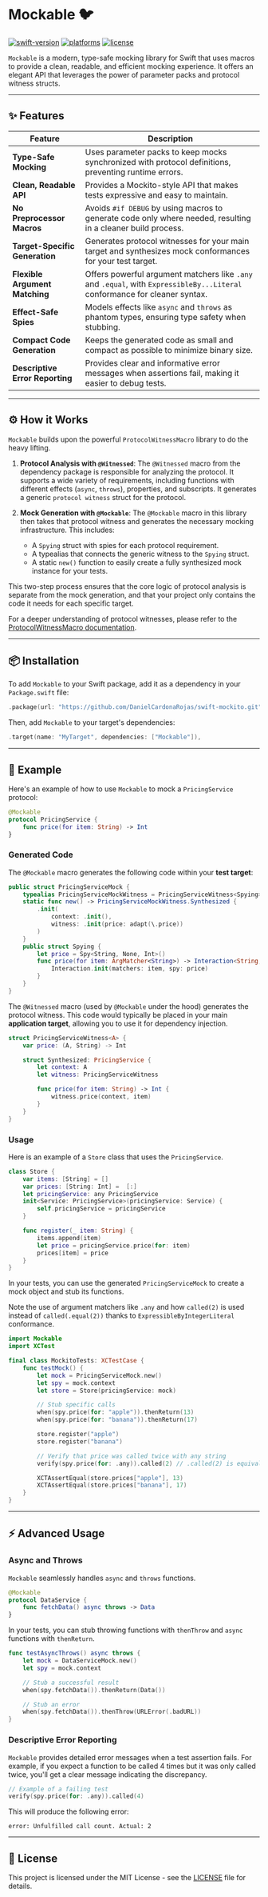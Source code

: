 
# Mockable 🐦

[![swift-version](https://img.shields.io/badge/swift-5.9-orange.svg)](https://img.shields.io/badge/swift-5.9-orange.svg)
[![platforms](https://img.shields.io/badge/platforms-macOS%20%7C%20iOS%20%7C%20tvOS%20%7C%20watchOS-lightgrey.svg)](https://img.shields.io/badge/platforms-macOS%20%7C%20iOS%20%7C%20tvOS%20%7C%20watchOS-lightgrey.svg)
[![license](https://img.shields.io/badge/license-MIT-lightgrey.svg)](https://img.shields.io/badge/license-MIT-lightgrey.svg)

`Mockable` is a modern, type-safe mocking library for Swift that uses macros to provide a clean, readable, and efficient mocking experience. It offers an elegant API that leverages the power of parameter packs and protocol witness structs.

---

## ✨ Features

| Feature | Description |
| --- | --- |
| **Type-Safe Mocking** | Uses parameter packs to keep mocks synchronized with protocol definitions, preventing runtime errors. |
| **Clean, Readable API** | Provides a Mockito-style API that makes tests expressive and easy to maintain. |
| **No Preprocessor Macros** | Avoids `#if DEBUG` by using macros to generate code only where needed, resulting in a cleaner build process. |
| **Target-Specific Generation**| Generates protocol witnesses for your main target and synthesizes mock conformances for your test target. |
| **Flexible Argument Matching**| Offers powerful argument matchers like `.any` and `.equal`, with `ExpressibleBy...Literal` conformance for cleaner syntax. |
| **Effect-Safe Spies** | Models effects like `async` and `throws` as phantom types, ensuring type safety when stubbing. |
| **Compact Code Generation** | Keeps the generated code as small and compact as possible to minimize binary size. |
| **Descriptive Error Reporting** | Provides clear and informative error messages when assertions fail, making it easier to debug tests. |

---

## ⚙️ How it Works

`Mockable` builds upon the powerful `ProtocolWitnessMacro` library to do the heavy lifting.

1.  **Protocol Analysis with `@Witnessed`**: The `@Witnessed` macro from the dependency package is responsible for analyzing the protocol. It supports a wide variety of requirements, including functions with different effects (`async`, `throws`), properties, and subscripts. It generates a generic `protocol witness` struct for the protocol.

2.  **Mock Generation with `@Mockable`**: The `@Mockable` macro in this library then takes that protocol witness and generates the necessary mocking infrastructure. This includes:
    *   A `Spying` struct with spies for each protocol requirement.
    *   A typealias that connects the generic witness to the `Spying` struct.
    *   A static `new()` function to easily create a fully synthesized mock instance for your tests.

This two-step process ensures that the core logic of protocol analysis is separate from the mock generation, and that your project only contains the code it needs for each specific target.

For a deeper understanding of protocol witnesses, please refer to the [ProtocolWitnessMacro documentation](https://github.com/DanielCardonaRojas/ProtocolWitnessMacro?tab=readme-ov-file#-what-is-a-protocol-witness).

---

## 📦 Installation

To add `Mockable` to your Swift package, add it as a dependency in your `Package.swift` file:

```swift
.package(url: "https://github.com/DanielCardonaRojas/swift-mockito.git", from: "1.0.0"),
```

Then, add `Mockable` to your target's dependencies:

```swift
.target(name: "MyTarget", dependencies: ["Mockable"]),
```

---

## 🚀 Example

Here's an example of how to use `Mockable` to mock a `PricingService` protocol:

```swift
@Mockable
protocol PricingService {
    func price(for item: String) -> Int
}
```

### Generated Code

The `@Mockable` macro generates the following code within your **test target**:

```swift
public struct PricingServiceMock {
    typealias PricingServiceMockWitness = PricingServiceWitness<Spying>
    static func new() -> PricingServiceMockWitness.Synthesized {
        .init(
            context: .init(),
            witness: .init(price: adapt(\.price))
        )
    }
    public struct Spying {
        let price = Spy<String, None, Int>()
        func price(for item: ArgMatcher<String>) -> Interaction<String, None, Int> {
            Interaction.init(matchers: item, spy: price)
        }
    }
}
```

The `@Witnessed` macro (used by `@Mockable` under the hood) generates the protocol witness. This code would typically be placed in your main **application target**, allowing you to use it for dependency injection.

```swift
struct PricingServiceWitness<A> {
    var price: (A, String) -> Int

    struct Synthesized: PricingService {
        let context: A
        let witness: PricingServiceWitness

        func price(for item: String) -> Int {
            witness.price(context, item)
        }
    }
}
```

### Usage

Here is an example of a `Store` class that uses the `PricingService`.

```swift
class Store {
    var items: [String] = []
    var prices: [String: Int] =  [:]
    let pricingService: any PricingService
    init<Service: PricingService>(pricingService: Service) {
        self.pricingService = pricingService
    }

    func register(_ item: String) {
        items.append(item)
        let price = pricingService.price(for: item)
        prices[item] = price
    }
}
```

In your tests, you can use the generated `PricingServiceMock` to create a mock object and stub its functions.

Note the use of argument matchers like `.any` and how `called(2)` is used instead of `called(.equal(2))` thanks to `ExpressibleByIntegerLiteral` conformance.

```swift
import Mockable
import XCTest

final class MockitoTests: XCTestCase {
    func testMock() {
        let mock = PricingServiceMock.new()
        let spy = mock.context
        let store = Store(pricingService: mock)

        // Stub specific calls
        when(spy.price(for: "apple")).thenReturn(13)
        when(spy.price(for: "banana")).thenReturn(17)

        store.register("apple")
        store.register("banana")

        // Verify that price was called twice with any string
        verify(spy.price(for: .any)).called(2) // .called(2) is equivalent to .called(.equal(2))

        XCTAssertEqual(store.prices["apple"], 13)
        XCTAssertEqual(store.prices["banana"], 17)
    }
}
```

---

## ⚡️ Advanced Usage

### Async and Throws

`Mockable` seamlessly handles `async` and `throws` functions.

```swift
@Mockable
protocol DataService {
    func fetchData() async throws -> Data
}
```

In your tests, you can stub throwing functions with `thenThrow` and `async` functions with `thenReturn`.

```swift
func testAsyncThrows() async throws {
    let mock = DataServiceMock.new()
    let spy = mock.context

    // Stub a successful result
    when(spy.fetchData()).thenReturn(Data())

    // Stub an error
    when(spy.fetchData()).thenThrow(URLError(.badURL))
}
```

### Descriptive Error Reporting

`Mockable` provides detailed error messages when a test assertion fails. For example, if you expect a function to be called 4 times but it was only called twice, you'll get a clear message indicating the discrepancy.

```swift
// Example of a failing test
verify(spy.price(for: .any)).called(4)
```

This will produce the following error:

```
error: Unfulfilled call count. Actual: 2
```

---

## 📜 License

This project is licensed under the MIT License - see the [LICENSE](LICENSE) file for details.
